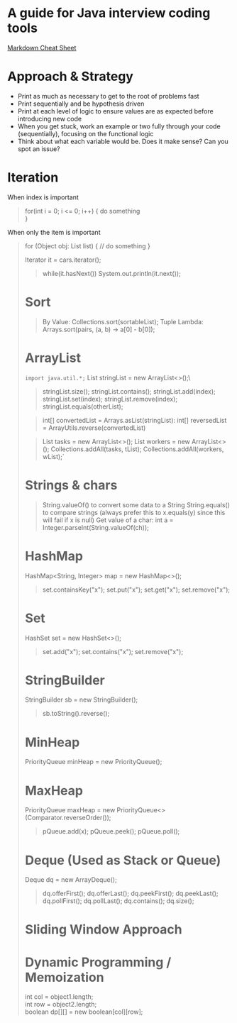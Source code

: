 
# **A guide for Java interview coding tools**

[Markdown Cheat Sheet](https://www.markdownguide.org/cheat-sheet/)

# Approach & Strategy
- Print as much as necessary to get to the root of problems fast
- Print sequentially and be hypothesis driven
- Print at each level of logic to ensure values are as expected before introducing new code
- When you get stuck, work an example or two fully through your code (sequentially), focusing on the functional logic
- Think about what each variable would be. Does it make sense? Can you spot an issue?


# Iteration
When index is important
> for(int i = 0; i <= 0; i++) {
> do something\
> }

When only the item is important
> for (Object obj: List<Object> list) {
>    // do something
> }

Iterator<String> it = cars.iterator();
> while(it.hasNext()) 
> System.out.println(it.next());

# Sort
> By Value: Collections.sort(sortableList);
> Tuple Lambda: Arrays.sort(pairs, (a, b) -> a[0] - b[0]);

# ArrayList
`import java.util.*;`
List<String> stringList = new ArrayList<>();\
> stringList.size();
> stringList.contains();
> stringList.add(index);\
> stringList.set(index);
> stringList.remove(index);
> stringList.equals(otherList);

> int[] convertedList = Arrays.asList(stringList):
> int[] reversedList = ArrayUtils.reverse(convertedList) 

> List<String> tasks = new ArrayList<>();
> List<String> workers = new ArrayList<>();
> Collections.addAll(tasks, tList);
> Collections.addAll(workers, wList);`

# Strings & chars
> String.valueOf() to convert some data to a String
> String.equals() to compare strings (always prefer this to x.equals(y) since this will fail if x is null)
> Get value of a char: int a = Integer.parseInt(String.valueOf(ch)); 

# HashMap
HashMap<String, Integer> map = new HashMap<>();
> set.containsKey("x");
> set.put("x");
> set.get("x");
> set.remove("x");

# Set
HashSet<String> set = new HashSet<>();
> set.add("x");
> set.contains("x");
> set.remove("x");

# StringBuilder
StringBuilder sb = new StringBuilder();
> sb.toString().reverse();

# MinHeap
PriorityQueue<Integer>  minHeap = new PriorityQueue<Integer>();

# MaxHeap
PriorityQueue<Integer> maxHeap = new PriorityQueue<>(Comparator.reverseOrder());
> pQueue.add(x);
> pQueue.peek();
> pQueue.poll();

# Deque (Used as Stack or Queue)
Deque<String> dq = new ArrayDeque<String>();
> dq.offerFirst();
> dq.offerLast();
> dq.peekFirst();
> dq.peekLast();
> dq.pollFirst();
> dq.pollLast();
> dq.contains();
> dq.size();

# Sliding Window Approach

# Dynamic Programming / Memoization
int col = object1.length;\
int row = object2.length;\
boolean dp[][] = new boolean[col][row];